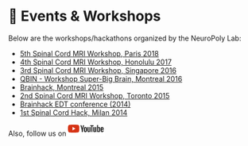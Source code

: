 # 📅  Events & Workshops

Below are the workshops/hackathons organized by the NeuroPoly Lab:

* [5th Spinal Cord MRI Workshop, Paris 2018](http://www.neuro.polymtl.ca/_media/links/spinalcordmriworkshop2018.pdf)
* [4th Spinal Cord MRI Workshop, Honolulu 2017](http://www.neuro.polymtl.ca/_media/links/spinalcordmriworkshop2017.pdf)
* [3rd Spinal Cord MRI Workshop, Singapore 2016](http://www.neuro.polymtl.ca/_media/links/spinalcordmriworkshop2016.pdf)
* [QBIN - Workshop Super-Big Brain, Montreal 2016](https://www.rbiq-qbin.qc.ca/en/event/4322)
* [Brainhack, Montreal 2015](https://www.rbiq-qbin.qc.ca/en/event/3790)
* [2nd Spinal Cord MRI Workshop, Toronto 2015](http://goo.gl/MgZdqj)
* [Brainhack EDT conference \(2014\)](http://brainhack.org/brainhack-edt/)
* [1st Spinal Cord Hack, Milan 2014](http://brainhack.org/categories/spinalcordhack2014/)

Also, follow us on[![](.gitbook/assets/screen-shot-2021-07-19-at-4.28.37-pm.png)](https://www.youtube.com/channel/UCCuMZye0AuGytw-Mv_4ZzfA/playlists) 



